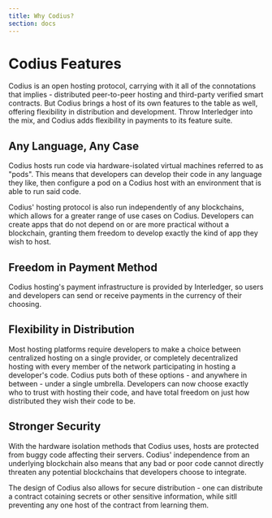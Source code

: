 ```yaml
---
title: Why Codius?
section: docs
---
```


# Codius Features
Codius is an open hosting protocol, carrying with it all of the connotations that implies - distributed peer-to-peer hosting and third-party verified smart contracts. But Codius brings a host of its own features to the table as well, offering flexibility in distribution and development. Throw Interledger into the mix, and Codius adds flexibility in payments to its feature suite.

## Any Language, Any Case
Codius hosts run code via hardware-isolated virtual machines referred to as "pods". This means that developers can develop their code in any language they like, then configure a pod on a Codius host with an environment that is able to run said code.

Codius' hosting protocol is also run independently of any blockchains, which allows for a greater range of use cases on Codius. Developers can create apps that do not depend on or are more practical without a blockchain, granting them freedom to develop exactly the kind of app they wish to host.

## Freedom in Payment Method
Codius hosting's payment infrastructure is provided by Interledger, so users and developers can send or receive payments in the currency of their choosing.

## Flexibility in Distribution
Most hosting platforms require developers to make a choice between centralized hosting on a single provider, or completely decentralized hosting with every member of the network participating in hosting a developer's code. Codius puts both of these options - and anywhere in between - under a single umbrella. Developers can now choose exactly who to trust with hosting their code, and have total freedom on just how distributed they wish their code to be.

## Stronger Security
With the hardware isolation methods that Codius uses, hosts are protected from buggy code affecting their servers. Codius' independence from an underlying blockchain also means that any bad or poor code cannot directly threaten any potential blockchains that developers choose to integrate.

The design of Codius also allows for secure distribution - one can distribute a contract cotaining secrets or other sensitive information, while sitll preventing any one host of the contract from learning them.
